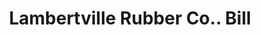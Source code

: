 ---
doi: 10.7916/D8P28988
date_other: '1880'
date_other_textual: 1880-1889
form: printed ephemera
genre:
- Invoices
name:
- Lambertville Rubber Co.
object_in_context_url: https://biggert.cul.columbia.edu/items/view/ave_biggert_00926
subject_hierarchical_geographic:
- Lambertville, New Jersey, United States
subject_name:
- Lambertville Rubber Co.
title: Lambertville Rubber Co.. Bill
sort_title: Lambertville Rubber Co.. Bill
call_number: ave_biggert_00926
coordinates:
- 40.368563,-74.943049
pid: ave_biggert_00926
identifiers: ave_biggert_00926
thumbnail: https://derivativo-2.library.columbia.edu/iiif/2/ldpd:345737/full/!256,256/0/native.jpg
permalink: "/items/ave_biggert_00926/"
layout: iiif-image-page
---
